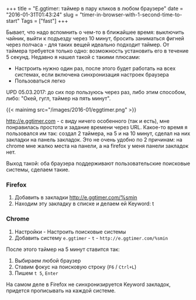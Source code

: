+++
title = "E.ggtimer: таймер в пару кликов в любом браузере"
date = "2016-01-31T01:43:24"
slug = "timer-in-browser-with-1-second-time-to-start"
Tags = ["fast"]
+++

Бывает, что надо вспомнить о чем-то в ближайшее время: выключить чайник, выйти к подъезду через 10 минут, 
бросить заниматься фигней через полчаса - для таких вещей идеально подходит таймер. От таймера требуется только одно:
возможность установить его в течение 5 секунд. Недавно я нашел такой с такими плюсами:

- Настроить нужно один раз, после этого будет работать на всех системах, если включена синхронизация настроек браузера
- Пользоваться легко

UPD 05.03.2017: до сих пор пользуюсь через раз, либо этим способом, либо: "Окей, гугл, таймер на пять минут".

{{< mainimg src="/images/2016-01/eggtimer.png" >}}

<!--more-->

http://e.ggtimer.com - с виду ничего особенного (так и есть), мне понравилась простота и задание времени через URL.
Какое-то время я пользовался им так: создал 2 таймера, на 5 и на 10 минут, сделал на них закладки на панель закладок.
Это не очень удобно по 2 причинам: на chrome мне жалко места на панели, а на firefox у меня панели закладок нет.

Выход такой: оба браузера поддерживают пользовательские поисковые системы, сделаем такие.

### Firefox

1. Добавить в закладки http://e.ggtimer.com/%smin
2. Находим эту закладку в списке и делаем ей Keyword: t

### Chrome

1. Настройки - Настроить поисковые системы
2. Добавить систему `e.ggtimer` - `t` - `http://e.ggtimer.com/%smin`

После этого таймер на 5 минут ставится так:

1. Выбираем любой браузер
2. Ставим фокус на поисковую строку (`F6` / `Ctrl+L`)
3. Пишем `t 5`, `Enter`

На самом деле в Firefox не синхронизируется Keyword закладок, придется прописывать на каждой системе.

